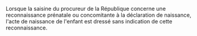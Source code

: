 Lorsque la saisine du procureur de la République concerne une reconnaissance prénatale ou concomitante à la déclaration de naissance, l'acte de naissance de l'enfant est dressé sans indication de cette reconnaissance.

